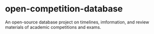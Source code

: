 # open-competition-database

 An open-source database project on timelines, imformation, and review materials of academic competitions and exams.
